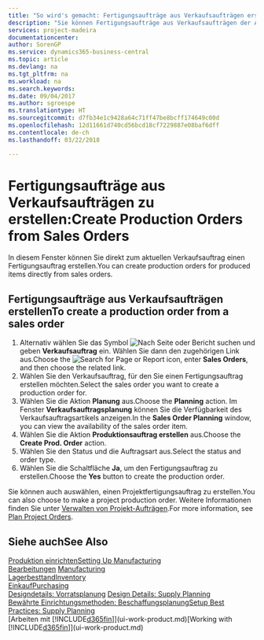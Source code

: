 ```yaml
---
title: "So wird's gemacht: Fertigungsaufträge aus Verkaufsaufträgen erstellen | Microsoft Docs"
description: "Sie können Fertigungsaufträge aus Verkaufsaufträgen der Abteilung Vertrieb und Marketing erstellen."
services: project-madeira
documentationcenter: 
author: SorenGP
ms.service: dynamics365-business-central
ms.topic: article
ms.devlang: na
ms.tgt_pltfrm: na
ms.workload: na
ms.search.keywords: 
ms.date: 09/04/2017
ms.author: sgroespe
ms.translationtype: HT
ms.sourcegitcommit: d7fb34e1c9428a64c71ff47be8bcff174649c00d
ms.openlocfilehash: 12d11661d740cd56bcd18cf7229887e08baf6dff
ms.contentlocale: de-ch
ms.lasthandoff: 03/22/2018

---
```

# <a name="create-production-orders-from-sales-orders"></a><span data-ttu-id="e0407-103">Fertigungsaufträge aus Verkaufsaufträgen zu erstellen:</span><span class="sxs-lookup"><span data-stu-id="e0407-103">Create Production Orders from Sales Orders</span></span>
<span data-ttu-id="e0407-104">In diesem Fenster können Sie direkt zum aktuellen Verkaufsauftrag einen Fertigungsauftrag erstellen.</span><span class="sxs-lookup"><span data-stu-id="e0407-104">You can create production orders for produced items directly from sales orders.</span></span>  

## <a name="to-create-a-production-order-from-a-sales-order"></a><span data-ttu-id="e0407-105">Fertigungsaufträge aus Verkaufsaufträgen erstellen</span><span class="sxs-lookup"><span data-stu-id="e0407-105">To create a production order from a sales order</span></span>  

1.  <span data-ttu-id="e0407-106">Alternativ wählen Sie das Symbol ![Nach Seite oder Bericht suchen](media/ui-search/search_small.png "Nach Seite oder Bericht suchen") und geben **Verkaufsauftrag** ein. Wählen Sie dann den zugehörigen Link aus.</span><span class="sxs-lookup"><span data-stu-id="e0407-106">Choose the ![Search for Page or Report](media/ui-search/search_small.png "Search for Page or Report icon") icon, enter **Sales Orders**, and then choose the related link.</span></span>  
2.  <span data-ttu-id="e0407-107">Wählen Sie den Verkaufsauftrag, für den Sie einen Fertigungsauftrag erstellen möchten.</span><span class="sxs-lookup"><span data-stu-id="e0407-107">Select the sales order you want to create a production order for.</span></span>  
3.  <span data-ttu-id="e0407-108">Wählen Sie die Aktion **Planung** aus.</span><span class="sxs-lookup"><span data-stu-id="e0407-108">Choose the **Planning** action.</span></span> <span data-ttu-id="e0407-109">Im Fenster **Verkaufsauftragsplanung** können Sie die Verfügbarkeit des Verkaufsauftragsartikels anzeigen.</span><span class="sxs-lookup"><span data-stu-id="e0407-109">In the **Sales Order Planning** window, you can view the availability of the sales order item.</span></span>  
4.  <span data-ttu-id="e0407-110">Wählen Sie die Aktion **Produktionsauftrag erstellen** aus.</span><span class="sxs-lookup"><span data-stu-id="e0407-110">Choose the **Create Prod. Order** action.</span></span>  
5.  <span data-ttu-id="e0407-111">Wählen Sie den Status und die Auftragsart aus.</span><span class="sxs-lookup"><span data-stu-id="e0407-111">Select the status and order type.</span></span>  
6.  <span data-ttu-id="e0407-112">Wählen Sie die Schaltfläche **Ja**, um den Fertigungsauftrag zu erstellen.</span><span class="sxs-lookup"><span data-stu-id="e0407-112">Choose the **Yes** button to create the production order.</span></span>

<span data-ttu-id="e0407-113">Sie können auch auswählen, einen Projektfertigungsauftrag zu erstellen.</span><span class="sxs-lookup"><span data-stu-id="e0407-113">You can also choose to make a project production order.</span></span> <span data-ttu-id="e0407-114">Weitere Informationen finden Sie unter [Verwalten von Projekt-Aufträgen](production-how-to-plan-project-orders.md).</span><span class="sxs-lookup"><span data-stu-id="e0407-114">For more information, see [Plan Project Orders](production-how-to-plan-project-orders.md).</span></span>   

## <a name="see-also"></a><span data-ttu-id="e0407-115">Siehe auch</span><span class="sxs-lookup"><span data-stu-id="e0407-115">See Also</span></span>  
[<span data-ttu-id="e0407-116">Produktion einrichten</span><span class="sxs-lookup"><span data-stu-id="e0407-116">Setting Up Manufacturing</span></span>](production-configure-production-processes.md)  
<span data-ttu-id="e0407-117">[Bearbeitungen](production-manage-manufacturing.md)  </span><span class="sxs-lookup"><span data-stu-id="e0407-117">[Manufacturing](production-manage-manufacturing.md)  </span></span>  
[<span data-ttu-id="e0407-118">Lagerbesttand</span><span class="sxs-lookup"><span data-stu-id="e0407-118">Inventory</span></span>](inventory-manage-inventory.md)  
[<span data-ttu-id="e0407-119">Einkauf</span><span class="sxs-lookup"><span data-stu-id="e0407-119">Purchasing</span></span>](purchasing-manage-purchasing.md)  
<span data-ttu-id="e0407-120">[Designdetails: Vorratsplanung](design-details-supply-planning.md) </span><span class="sxs-lookup"><span data-stu-id="e0407-120">[Design Details: Supply Planning](design-details-supply-planning.md) </span></span>  
[<span data-ttu-id="e0407-121">Bewährte Einrichtungsmethoden: Beschaffungsplanung</span><span class="sxs-lookup"><span data-stu-id="e0407-121">Setup Best Practices: Supply Planning</span></span>](setup-best-practices-supply-planning.md)  
<span data-ttu-id="e0407-122">[Arbeiten mit [!INCLUDE[d365fin](includes/d365fin_md.md)]](ui-work-product.md)</span><span class="sxs-lookup"><span data-stu-id="e0407-122">[Working with [!INCLUDE[d365fin](includes/d365fin_md.md)]](ui-work-product.md)</span></span>

